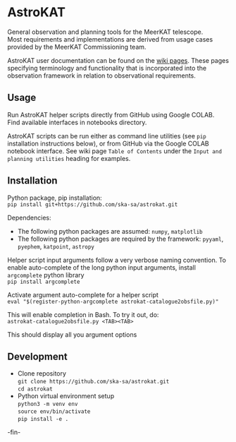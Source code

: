 # AstroKAT
General observation and planning tools for the MeerKAT telescope.    
Most requirements and implementations are derived from usage cases provided by the MeerKAT Commissioning team.

AstroKAT user documentation can be found on the [wiki pages](https://github.com/ska-sa/astrokat/wiki).
These pages specifying terminology and functionality that is incorporated into the observation framework in
relation to observational requirements.


## Usage

Run AstroKAT helper scripts directly from GitHub using Google COLAB.   
Find available interfaces in notebooks directory.

AstroKAT scripts can be run either as command line utilities (see `pip` installation instructions below), or from GitHub via the Google COLAB notebook interface.
See wiki page `Table of Contents` under the `Input and planning utilities` heading for examples.


## Installation
Python package, pip installation:    
`
pip install git+https://github.com/ska-sa/astrokat.git
`

Dependencies:    
* The following python packages are assumed:
`numpy`, `matplotlib`
* The following python packages are required by the framework:
`pyyaml`, `pyephem`, `katpoint`, `astropy`


Helper script input arguments follow a very verbose naming convention.
To enable auto-complete of the long python input arguments, install `argcomplete` python library    
`
pip install argcomplete
`

Activate argument auto-complete for a helper script    
`
eval "$(register-python-argcomplete astrokat-catalogue2obsfile.py)"
`

This will enable completion in Bash.  To try it out, do:    
`
astrokat-catalogue2obsfile.py <TAB><TAB>
`

This should display all you argument options


## Development
* Clone repository    
`git clone https://github.com/ska-sa/astrokat.git`    
`cd astrokat`
* Python virtual environment setup    
`python3 -m venv env`    
`source env/bin/activate`    
`pip install -e .`

-fin-
